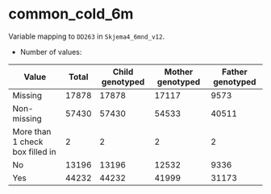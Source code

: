 # common_cold_6m
Variable mapping to `DD263` in `Skjema4_6mnd_v12`.
- Number of values:

| Value | Total | Child genotyped | Mother genotyped | Father genotyped |
| ----- | ----- | --------------- | ---------------- | ---------------- |
| Missing | 17878 | 17878 | 17117 | 9573 |
| Non-missing | 57430 | 57430 | 54533 | 40511 |
| More than 1 check box filled in | 2 | 2 | 2 |2 |
| No | 13196 | 13196 | 12532 |9336 |
| Yes | 44232 | 44232 | 41999 |31173 |



